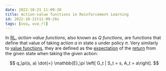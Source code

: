 ```yaml
---
date: 2022-10-21 11:09:20
title: Action-value functions in Reinforcement Learning
id: 2022-10-21t11-09-20z
tags: [uva, uva_rl]
---
```


In [RL](./2022-10-20t15-15-55z.md), _action-value functions_, also known as _Q
functions_, are functions that define that value of taking action $a$ in state
$s$ under policy $\pi$. Very similarly to
[value functions](./2022-10-21t10-45-34z.md), they are defined as the
[expectation](./2021-09-11t12-11-20z.md) of the
[return](./2022-10-21t11-04-35z.md) from the given state when taking the given
action:

$$
q_\pi(s, a) \dot{=} \mathbb{E}_\pi \left[ G_t | S_t = s, A_t = a\right].
$$
